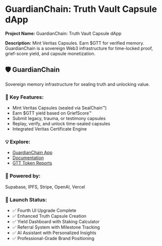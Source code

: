 # GuardianChain: Truth Vault Capsule dApp

**Project Name:** GuardianChain: Truth Vault Capsule dApp

**Description:** Mint Veritas Capsules. Earn $GTT for verified memory. GuardianChain is a sovereign Web3 infrastructure for time-locked proof, grief-score yield, and capsule monetization.

## 🛡️ GuardianChain

Sovereign memory infrastructure for sealing truth and unlocking value.

### 🧩 Key Features:

- Mint Veritas Capsules (sealed via SealChain™)
- Earn $GTT yield based on GriefScore™
- Submit legacy, trauma, or testimony capsules
- Replay, verify, and unlock time-sealed capsules
- Integrated Veritas Certificate Engine

### 💡 Explore:

- [GuardianChain App](https://guardianchain.app)
- [Documentation](https://guardianchain.app/docs)
- [GTT Token Reports](https://guardianchain.app/reports)

### 🧠 Powered by:

Supabase, IPFS, Stripe, OpenAI, Vercel

### 🎯 Launch Status:

- ✅ Fourth UI Upgrade Complete
- ✅ Enhanced Truth Capsule Creation
- ✅ Yield Dashboard with Staking Calculator
- ✅ Referral System with Milestone Tracking
- ✅ AI Assistant with Personalized Insights
- ✅ Professional-Grade Brand Positioning
